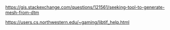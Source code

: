 https://gis.stackexchange.com/questions/121561/seeking-tool-to-generate-mesh-from-dtm

https://users.cs.northwestern.edu/~gaming/libtif_help.html
